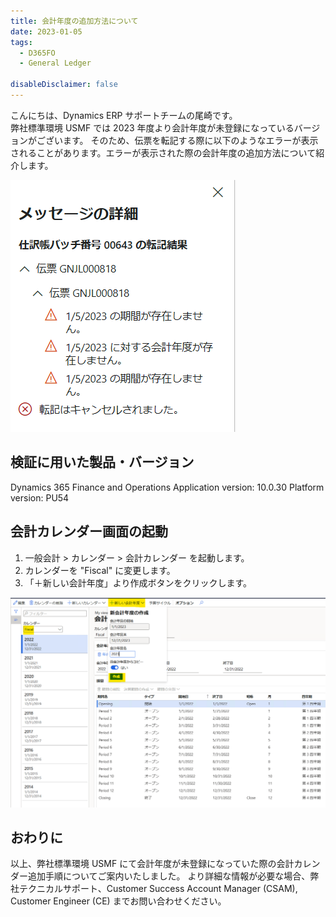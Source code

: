 ```yaml
---
title: 会計年度の追加方法について
date: 2023-01-05
tags:
  - D365FO
  - General Ledger
  
disableDisclaimer: false
---
```


こんにちは、Dynamics ERP サポートチームの尾崎です。  
弊社標準環境 USMF では 2023 年度より会計年度が未登録になっているバージョンがございます。
そのため、伝票を転記する際に以下のようなエラーが表示されることがあります。エラーが表示された際の会計年度の追加方法について紹介します。

![](./add-new-fiscal-year/add-new-fiscal-year1.png)

## 検証に用いた製品・バージョン
Dynamics 365 Finance and Operations
Application version: 10.0.30 Platform version: PU54


## 会計カレンダー画面の起動
1. 一般会計 > カレンダー > 会計カレンダー を起動します。
2. カレンダーを "Fiscal" に変更します。
3. 「＋新しい会計年度」より作成ボタンをクリックします。


![](./add-new-fiscal-year/add-new-fiscal-year2.png)

## おわりに
以上、弊社標準環境 USMF にて会計年度が未登録になっていた際の会計カレンダー追加手順についてご案内いたしました。
より詳細な情報が必要な場合、弊社テクニカルサポート、Customer Success Account Manager (CSAM), Customer Engineer (CE) までお問い合わせください。